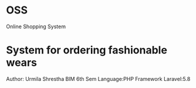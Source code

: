 # OSS
Online Shopping System

# System for ordering fashionable wears
Author: Urmila Shrestha BIM 6th Sem Language:PHP Framework Laravel:5.8
